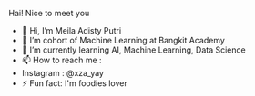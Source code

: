 Hai! Nice to meet you

- 👋 Hi, I’m Meila Adisty Putri
- 👀 I’m cohort of Machine Learning at Bangkit Academy
- 🌱 I’m currently learning AI, Machine Learning, Data Science
- 📫 How to reach me :
- Instagram : @xza_yay
- ⚡ Fun fact: I'm foodies lover
